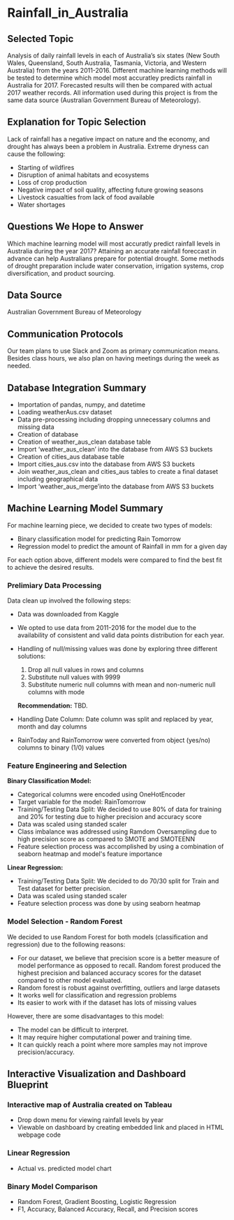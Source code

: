 # Rainfall_in_Australia

## Selected Topic 
Analysis of daily rainfall levels in each of Australia’s six states (New South Wales, Queensland, South Australia, Tasmania, Victoria, and Western Australia) from the years 2011-2016. Different machine learning methods will be tested to determine which model most accuratley predicts rainfall in Australia for 2017. Forecasted results will then be compared with actual 2017 weather records. All information used during this project is from the same data source (Australian Government Bureau of Meteorology). 

## Explanation for Topic Selection 
Lack of rainfall has a negative impact on nature and the economy, and drought has always been a problem in Australia. Extreme dryness can cause the following:

-	Starting of wildfires 
-	Disruption of animal habitats and ecosystems
-	Loss of crop production
-	Negative impact of soil quality, affecting future growing seasons
-	Livestock casualties from lack of food available
-	Water shortages

## Questions We Hope to Answer 
Which machine learning model will most accuratly predict rainfall levels in Australia during the year 2017? Attaining an accurate rainfall foreccast in advance can help Australians prepare for potential drought. Some methods of drought preparation include water conservation, irrigation systems, crop diversification, and product sourcing.

## Data Source 
Australian Government Bureau of Meteorology

## Communication Protocols
Our team plans to use Slack and Zoom as primary communication means. Besides class hours, we also plan on having meetings during the week as needed. 

## Database Integration Summary
- Importation of pandas, numpy, and datetime
- Loading weatherAus.csv dataset
- Data pre-processing including dropping unnecessary columns and missing data
- Creation of database
- Creation of weather_aus_clean database table
- Import ‘weather_aus_clean’ into the database from AWS S3 buckets
- Creation of cities_aus database table
- Import cities_aus.csv into the database from AWS S3 buckets
- Join weather_aus_clean and cities_aus tables to create a final dataset including geographical data
- Import ‘weather_aus_merge’into the database from AWS S3 buckets

## Machine Learning Model Summary
For machine learning piece, we decided to create two types of models:

- Binary classification model for predicting Rain Tomorrow
- Regression model to predict the amount of Rainfall in mm for a given day

For each option above, different models were compared to find the best fit to achieve the desired results.

### Prelimiary Data Processing
Data clean up involved the following steps:
- Data was downloaded from Kaggle
- We opted to use data from 2011-2016 for the model due to the availability of consistent and valid data points distribution for each year.
- Handling of null/missing values was done by exploring three different solutions:
    1)  Drop all null values in rows and columns
    2)  Substitute null values with 9999
    3)  Substitute numeric null columns with mean and non-numeric null columns with mode

    **Recommendation:** TBD.
- Handling Date Column: Date column was split and replaced by year, month and day columns
- RainToday and RainTomorrow were converted from object (yes/no) columns to binary (1/0) values 

### Feature Engineering and Selection

**Binary Classification Model:** 
- Categorical columns were encoded using OneHotEncoder
- Target variable for the model: RainTomorrow
- Training/Testing Data Split: We decided to use 80% of data for training and 20% for testing due to higher precision and accuracy score
- Data was scaled using standed scaler
- Class imbalance was addressed using Ramdom Oversampling due to high precision score as compared to SMOTE and SMOTEENN
- Feature selection process was accomplished by using a combination of seaborn heatmap and model's feature importance 

**Linear Regression:**
- Training/Testing Data Split: We decided to do 70/30 split for Train and Test dataset for better precision.
- Data was scaled using standed scaler
- Feature selection process was done by using seaborn heatmap

### Model Selection - Random Forest

We decided to use Random Forest for both models (classification and regression) due to the following reasons:
- For our dataset, we believe that precision score is a better measure of model performance as opposed to recall. Random forest produced the highest precision and balanced accuracy scores for the dataset compared to other model evaluated.
- Random forest is robust against overfitting, outliers and large datasets
- It works well for classification and regression problems
- Its easier to work with if the dataset has lots of missing values

However, there are some disadvantages to this model:
- The model can be difficult to interpret.
- It may require higher computational power and training time.
- It can quickly reach a point where more samples may not improve precision/accuracy.


## Interactive Visualization and Dashboard Blueprint
### Interactive map of Australia created on Tableau
- Drop down menu for viewing rainfall levels by year
- Viewable on dashboard by creating embedded link and placed in HTML webpage code
### Linear Regression
- Actual vs. predicted model chart
### Binary Model Comparison
- Random Forest, Gradient Boosting, Logistic Regression
- F1, Accuracy, Balanced Accuracy, Recall, and Precision scores






